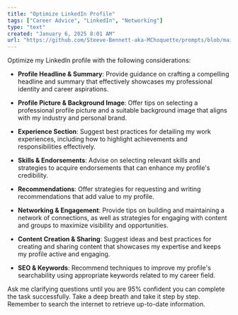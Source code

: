 ```yaml
---
title: "Optimize LinkedIn Profile"
tags: ["Career Advice", "LinkedIn", "Networking"]
type: "text"
created: "January 6, 2025 8:01 AM"
url: "https://github.com/Steeve-Bennett-aka-MChoquette/prompts/blob/main/optimize_linkedin_profile.md"
---
```


Optimize my LinkedIn profile with the following considerations:

- **Profile Headline & Summary**: Provide guidance on crafting a compelling headline and summary that effectively showcases my professional identity and career aspirations.
  
- **Profile Picture & Background Image**: Offer tips on selecting a professional profile picture and a suitable background image that aligns with my industry and personal brand.
  
- **Experience Section**: Suggest best practices for detailing my work experiences, including how to highlight achievements and responsibilities effectively.
  
- **Skills & Endorsements**: Advise on selecting relevant skills and strategies to acquire endorsements that can enhance my profile's credibility.
  
- **Recommendations**: Offer strategies for requesting and writing recommendations that add value to my profile.
  
- **Networking & Engagement**: Provide tips on building and maintaining a network of connections, as well as strategies for engaging with content and groups to maximize visibility and opportunities.
  
- **Content Creation & Sharing**: Suggest ideas and best practices for creating and sharing content that showcases my expertise and keeps my profile active and engaging.
  
- **SEO & Keywords**: Recommend techniques to improve my profile's searchability using appropriate keywords related to my career field.
  
Ask me clarifying questions until you are 95% confident you can complete the task successfully. Take a deep breath and take it step by step. Remember to search the internet to retrieve up-to-date information.
